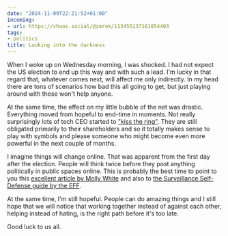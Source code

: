```yaml
---
date: "2024-11-09T22:21:52+01:00"
incoming:
- url: https://chaos.social/@zerok/113455137161854403
tags:
- politics
title: Looking into the darkness
---
```


When I woke up on Wednesday morning, I was shocked. I had not expect the US election to end up this way and with such a lead. I'm lucky in that regard that, whatever comes next, will affect me only indirectly.  In my head there are tons of scenarios how bad this all going to get, but just playing around with these won't help anyone.

At the same time, the effect on my little bubble of the net was drastic. Everything moved from hopeful to end-time in moments. Not really surprisingly lots of tech CEO started to ["kiss the ring"](https://daringfireball.net/2024/11/i_wonder). They are still obligated primarily to their shareholders and so it totally makes sense to play with symbols and please someone who might become even more powerful in the next couple of months.

I imagine things will change online. That was apparent from the first day after the election. People will think twice before they post anything politically in public spaces online. This is probably the best time to point to you this [excellent article by Molly White](https://www.citationneeded.news/wind-the-clock/) and also to [the Surveillance Self-Defense guide by the EFF](https://ssd.eff.org).

At the same time, I'm still hopeful. People can do amazing things and I still hope that we will notice that working together instead of against each other, helping instead of hating, is the right path before it's too late.

Good luck to us all.
